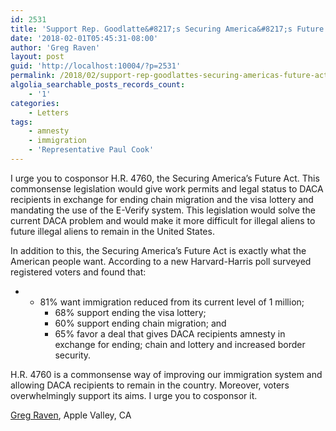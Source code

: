```yaml
---
id: 2531
title: 'Support Rep. Goodlatte&#8217;s Securing America&#8217;s Future Act'
date: '2018-02-01T05:45:31-08:00'
author: 'Greg Raven'
layout: post
guid: 'http://localhost:10004/?p=2531'
permalink: /2018/02/support-rep-goodlattes-securing-americas-future-act/
algolia_searchable_posts_records_count:
    - '1'
categories:
    - Letters
tags:
    - amnesty
    - immigration
    - 'Representative Paul Cook'
---
```


I urge you to cosponsor H.R. 4760, the Securing America’s Future Act. This commonsense legislation would give work permits and legal status to DACA recipients in exchange for ending chain migration and the visa lottery and mandating the use of the E-Verify system. This legislation would solve the current DACA problem and would make it more difficult for illegal aliens to future illegal aliens to remain in the United States.

In addition to this, the Securing America’s Future Act is exactly what the American people want. According to a new Harvard-Harris poll surveyed registered voters and found that:

- - 81% want immigration reduced from its current level of 1 million;
    - 68% support ending the visa lottery;
    - 60% support ending chain migration; and
    - 65% favor a deal that gives DACA recipients amnesty in exchange for ending; chain and lottery and increased border security.

H.R. 4760 is a commonsense way of improving our immigration system and allowing DACA recipients to remain in the country. Moreover, voters overwhelmingly support its aims. I urge you to cosponsor it.

[Greg Raven](https://www.gregraven.org), Apple Valley, CA